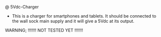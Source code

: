 @ 5Vdc-Charger

- This is a charger for smartphones and tablets. It should be connected to the wall sock main supply and it will give a 5Vdc at its output.

WARNING; !!!!!!! NOT TESTED YET !!!!!!!

